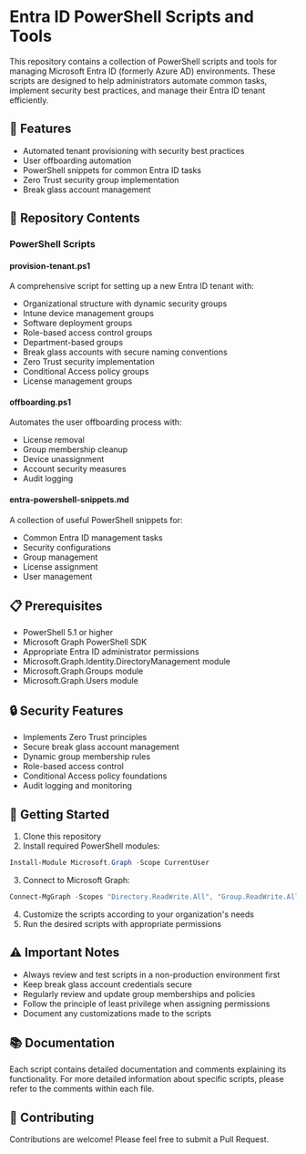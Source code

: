 # Entra ID PowerShell Scripts and Tools

This repository contains a collection of PowerShell scripts and tools for managing Microsoft Entra ID (formerly Azure AD) environments. These scripts are designed to help administrators automate common tasks, implement security best practices, and manage their Entra ID tenant efficiently.

## 🚀 Features

- Automated tenant provisioning with security best practices
- User offboarding automation
- PowerShell snippets for common Entra ID tasks
- Zero Trust security group implementation
- Break glass account management

## 📂 Repository Contents

### PowerShell Scripts

#### provision-tenant.ps1
A comprehensive script for setting up a new Entra ID tenant with:
- Organizational structure with dynamic security groups
- Intune device management groups
- Software deployment groups
- Role-based access control groups
- Department-based groups
- Break glass accounts with secure naming conventions
- Zero Trust security implementation
- Conditional Access policy groups
- License management groups

#### offboarding.ps1
Automates the user offboarding process with:
- License removal
- Group membership cleanup
- Device unassignment
- Account security measures
- Audit logging

#### entra-powershell-snippets.md
A collection of useful PowerShell snippets for:
- Common Entra ID management tasks
- Security configurations
- Group management
- License assignment
- User management

## 📋 Prerequisites

- PowerShell 5.1 or higher
- Microsoft Graph PowerShell SDK
- Appropriate Entra ID administrator permissions
- Microsoft.Graph.Identity.DirectoryManagement module
- Microsoft.Graph.Groups module
- Microsoft.Graph.Users module

## 🔒 Security Features

- Implements Zero Trust principles
- Secure break glass account management
- Dynamic group membership rules
- Role-based access control
- Conditional Access policy foundations
- Audit logging and monitoring

## 🚦 Getting Started

1. Clone this repository
2. Install required PowerShell modules:
```powershell
Install-Module Microsoft.Graph -Scope CurrentUser
```
3. Connect to Microsoft Graph:
```powershell
Connect-MgGraph -Scopes "Directory.ReadWrite.All", "Group.ReadWrite.All"
```
4. Customize the scripts according to your organization's needs
5. Run the desired scripts with appropriate permissions

## ⚠️ Important Notes

- Always review and test scripts in a non-production environment first
- Keep break glass account credentials secure
- Regularly review and update group memberships and policies
- Follow the principle of least privilege when assigning permissions
- Document any customizations made to the scripts

## 📚 Documentation

Each script contains detailed documentation and comments explaining its functionality. For more detailed information about specific scripts, please refer to the comments within each file.

## 🤝 Contributing

Contributions are welcome! Please feel free to submit a Pull Request.
